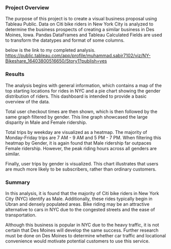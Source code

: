 ### Project Overview
The purpose of this project is to create a visual business proposal using Tableau Public. Data on Citi bike riders in New York City is analyzed to determine the business prospects of creating a similar business in Des Moines, Iowa. Pandas DataFrames and Tableau Calculated Fields are used to transform the datatypes and format of some columns.

below is the link to my completed analysis.
https://public.tableau.com/app/profile/muhammad.sabir7102/viz/NY-Bikeshare_16403800516650/Story1?publish=yes
### Results

The analysis begins with general information, which contains a map of the top starting locations for rides in NYC and a pie chart showing the gender distribution of riders. This dashboard is intended to provide a basic overview of the data.

Total user checkout times are then shown, which is then followed by the same graph filtered by gender. This line graph showcased the large disparity in Male and Female ridership.

Total trips by weekday are visualized as a heatmap. The majority of Monday-Friday trips are 7 AM - 9 AM and 5 PM - 7 PM. When filtering this heatmap by Gender, it is again found that Male ridership far outpaces Female ridership. However, the peak riding hours across all genders are similar.

Finally, user trips by gender is visualized. This chart illustrates that users are much more likely to be subscribers, rather than ordinary customers.

### Summary

In this analysis, it is found that the majority of Citi bike riders in New York City (NYC) identify as Male. Additionally, these rides typically begin in Ubran and densely populated areas. Bike riding may be an attractive alternative to cars in NYC due to the congested streets and the ease of transportation.

Although this business is popular in NYC due to the heavy traffic, it is not certain that Des Moines will develop the same success. Further research must be done on Des Moines to determine whether car traffic and locational convenience would motivate potential customers to use this service.

